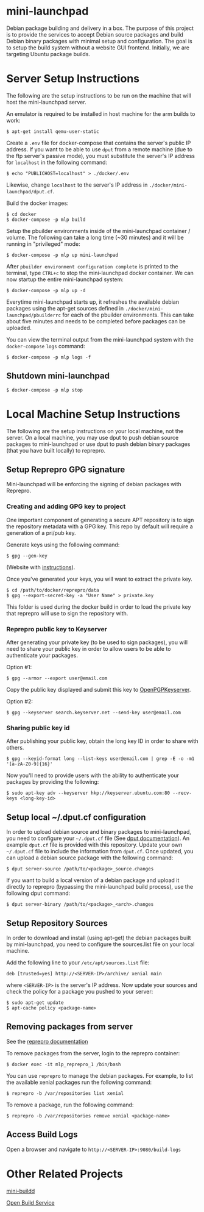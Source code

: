 # mini-launchpad

Debian package building and delivery in a box. The purpose of this project is
to provide the services to accept Debian source packages and build Debian
binary packages with minimal setup and configuration. The goal is to setup the
build system without a website GUI frontend. Initially, we are targeting Ubuntu
package builds.

# Server Setup Instructions

The following are the setup instructions to be run on the machine that will
host the mini-launchpad server.

An emulator is required to be installed in host machine for the arm builds to
work:

    $ apt-get install qemu-user-static

Create a `.env` file for docker-compose that contains the server's
public IP address. If you want to be able to use `dput` from a remote
machine (due to the ftp server's passive mode), you must substitute
the server's IP address for `localhost` in the following command:

    $ echo "PUBLICHOST=localhost" > ./docker/.env

Likewise, change `localhost` to the server's IP address in
`./docker/mini-launchpad/dput.cf`.

Build the docker images:

    $ cd docker
    $ docker-compose -p mlp build

Setup the pbuilder environments inside of the mini-launchpad container /
volume.  The following can take a long time (~30 minutes) and it will be
running in "privileged" mode:

    $ docker-compose -p mlp up mini-launchpad

After `pbuilder environment configuration complete` is printed to the
terminal, type `CTRL+c` to stop the mini-launchpad docker container. We can
now startup the entire mini-launchpad system:

    $ docker-compose -p mlp up -d

Everytime mini-launchpad starts up, it refreshes the available debian
packages using the apt-get sources defined in
`./docker/mini-launchpad/pbuilderrc` for each of the pbuilder
environments. This can take about five minutes and needs to be
completed before packages can be uploaded.

You can view the terminal output from the mini-launchpad system with
the `docker-compose` `logs` command:

    $ docker-compose -p mlp logs -f

## Shutdown mini-launchpad

    $ docker-compose -p mlp stop

# Local Machine Setup Instructions

The following are the setup instructions on your local machine, not the
server. On a local machine, you may use dput to push debian source packages to
mini-launchpad or use dput to push debian binary packages (that you have built
locally) to reprepro.

## Setup Reprepro GPG signature

Mini-launchpad will be enforcing the signing of debian packages with Reprepro.

### Creating and adding GPG key to project
One important component of generating a secure APT repository is to sign the repository
metadata with a GPG key. This repo by default will require a generation of a pri/pub key.

Generate keys using the following command:

    $ gpg --gen-key

(Website with [instructions](https://access.redhat.com/documentation/en-us/red_hat_enterprise_linux/6/html/security_guide/sect-security_guide-encryption-gpg-creating_gpg_keys_using_the_command_line)).

Once you've generated your keys, you will want to extract the private key.

    $ cd /path/to/docker/reprepro/data
    $ gpg --export-secret-key -a "User Name" > private.key

This folder is used during the docker build in order to load the private key that reprepro
will use to sign the repository with.

### Reprepro public key to Keyserver

After generating your private key (to be used to sign packages), you will need to share your public key in
order to allow users to be able to authenticate your packages.

Option #1:

    $ gpg --armor --export user@email.com

Copy the public key displayed and submit this key to [OpenPGPKeyserver](http://keyserver.ubuntu.com/).

Option #2:

    $ gpg --keyserver search.keyserver.net --send-key user@email.com

### Sharing public key id

After publishing your public key, obtain the long key ID in order to share with others.

    $ gpg --keyid-format long --list-keys user@email.com | grep -E -o -m1 '[a-zA-Z0-9]{16}'

Now you'll need to provide users with the ability to authenticate your packages by providing
the following:

    $ sudo apt-key adv --keyserver hkp://keyserver.ubuntu.com:80 --recv-keys <long-key-id>


## Setup local ~/.dput.cf configuration

In order to upload debian source and binary packages to mini-launchpad, you
need to configure your `~/.dput.cf` file (See
[dput documentation](http://manpages.ubuntu.com/manpages/xenial/man1/dput.1.html)).
An example `dput.cf` file is provided with this repository. Update your own
`~/.dput.cf` file to include the information from `dput.cf`. Once updated, you
can upload a debian source package with the following command:

    $ dput server-source /path/to/<package>_source.changes

If you want to build a local version of a debian package and upload it directly
to reprepro (bypassing the mini-launchpad build process), use the following
dput command:

    $ dput server-binary /path/to/<package>_<arch>.changes

## Setup Repository Sources

In order to download and install (using apt-get) the debian packages built by
mini-launchpad, you need to configure the sources.list file on your local
machine.

Add the following line to your `/etc/apt/sources.list` file:

    deb [trusted=yes] http://<SERVER-IP>/archive/ xenial main

where `<SERVER-IP>` is the server's IP address. Now update your
sources and check the policy for a package you pushed to your server:

    $ sudo apt-get update
    $ apt-cache policy <package-name>

## Removing packages from server

See the [reprepro
documentation](https://manpages.debian.org/stretch/reprepro/reprepro.1.en.html)

To remove packages from the server, login to the reprepro container:

    $ docker exec -it mlp_reprepro_1 /bin/bash

You can use `reprepro` to manage the debian packages. For example, to
list the available xenial packages run the following command:

    $ reprepro -b /var/repositories list xenial

To remove a package, run the following command:

    $ reprepro -b /var/repositories remove xenial <package-name>

## Access Build Logs

Open a browser and navigate to `http://<SERVER-IP>:9080/build-logs`

# Other Related Projects

[mini-buildd](http://mini-buildd.installiert.net/)

[Open Build Service](http://openbuildservice.org/)
